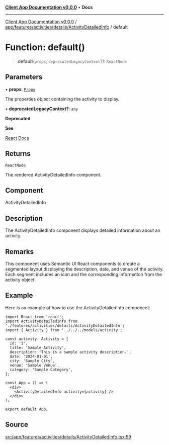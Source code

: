 [**Client App Documentation v0.0.0**](../../../../../../README.md) • **Docs**

***

[Client App Documentation v0.0.0](../../../../../../README.md) / [app/features/activities/details/ActivityDetailedInfo](../README.md) / default

# Function: default()

> **default**(`props`, `deprecatedLegacyContext`?): `ReactNode`

## Parameters

• **props**: [`Props`](../interfaces/Props.md)

The properties object containing the activity to display.

• **deprecatedLegacyContext?**: `any`

**Deprecated**

**See**

[React Docs](https://legacy.reactjs.org/docs/legacy-context.html#referencing-context-in-lifecycle-methods)

## Returns

`ReactNode`

The rendered ActivityDetailedInfo component.

## Component

ActivityDetailedInfo

## Description

The ActivityDetailedInfo component displays detailed information about an activity.

## Remarks

This component uses Semantic UI React components to create a segmented layout displaying the description, date, and venue of the activity.
Each segment includes an icon and the corresponding information from the activity object.

## Example

Here is an example of how to use the ActivityDetailedInfo component:
```tsx
import React from 'react';
import ActivityDetailedInfo from './features/activities/details/ActivityDetailedInfo';
import { Activity } from '../../../models/activity';

const activity: Activity = {
  id: '1',
  title: 'Sample Activity',
  description: 'This is a sample activity description.',
  date: '2024-01-01',
  city: 'Sample City',
  venue: 'Sample Venue',
  category: 'Sample Category',
};

const App = () => (
  <div>
    <ActivityDetailedInfo activity={activity} />
  </div>
);

export default App;
```

## Source

[src/app/features/activities/details/ActivityDetailedInfo.tsx:59](https://github.com/jimmykurian/Reactivities/blob/5706c36bcf0d6b31b6711b289307934f1dd8355e/client-app/src/app/features/activities/details/ActivityDetailedInfo.tsx#L59)
